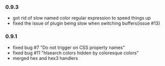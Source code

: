 ### 0.9.3

  - got rid of slow named color regular expression to speed things up
  - fixed the issue of plugin being slow when switching buffers(issue #13)

### 0.9.1

  - fixed bug #7 "Do not trigger on CSS property names"
  - fixed bug #11 "hlsearch colors hidden by coloresque colors"
  - merged hex and hex3 handlers
